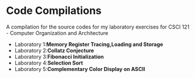 # Code Compilations

A compilation for the source codes for my laboratory exercises for CSCI 121 - Computer Organization and Architecture

<ul>
  <li>Laboratory 1:<b>Memory Register Tracing,Loading and Storage</b></li>
  <li>Laboratory 2:<b>Collatz Conjecture</b></li>
  <li>Laboratory 3:<b>Fibonacci Initialization</b></li>
  <li>Laboratory 4:<b>Selection Sort</b></li>
  <li>Laboratory 5:<b>Complementary Color Display on ASCII</b></li>
</ul>
